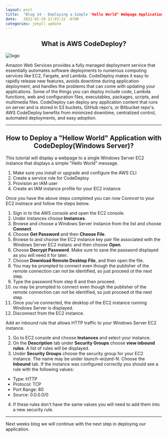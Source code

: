 ```yaml
---
layout: post
title:  "Blog 14 - Deploying a Simple "Hello World" Webpage Application using AWS CodeDeploy, pt.1"
date:   2022-02-29 21:03:22 -0700
categories: jekyll update
---
```


## <center>What is AWS CodeDeploy?</center>
![logo](https://i0.wp.com/blog.knoldus.com/wp-content/uploads/2018/12/aws_codedeploy.png?fit=698%2C400&ssl=1)

Amazon Web Services provides a fully managed deployment service that essentially automates software deployments to numerous computing services like EC2, Fargate, and Lambda. CodeDeploy makes it easy to rapidly release new features, avoids downtime during application deployment, and handles the problems that can come with updating your applications. Some of the things you can deploy include code, Lambda functions, web and configuration files, executables, packages, scripts, and multimedia files. CodeDeploy can deploy any application content that runs on server and is stored in S3 buckets, GitHub repo's, or Bitbucket repo's. AWS CodeDeploy benefits from minimized downtime, centralized control, automated deployments, and easy adoption. 

---

## <center>How to Deploy a "Hellow World" Application with CodeDeploy(Windows Server)?</center>

This tutorial will display a webpage to a single Windows Server EC2 instance that displays a simple "Hello World" message. 

1. Make sure you install or upgrade and configure the AWS CLI
2. Create a service role for CodeDeploy
3. Provision an IAM user
4. Create an IAM instance profile for your EC2 instance

Once you have the above steps completed you can now Conncet to your EC2 instnace and follow the steps below. 

1. Sign in to the AWS console and open the EC2 console.
2. Under instances choose **Instances**. 
3. Browse and choose a Windows Server instance from the list and choose **Connect**. 
4. Choose **Get Password** and then **Choose File**. 
5. Browse to and choose the EC2 instance key pair file associated with the Windows Server EC2 instanc and then choose **Open**. 
6. Choose **Decrypt Password**. Make sure to save the password displayed as you will need it for later. 
7. Choose **Download Remote Desktop File**, and then open the file. 
8. You may be prompted to connect even though the publisher of the remote connection can not be identified, so just proceed ot the next step. 
9. Type the password from step 6 and then proceed. 
10. ou may be prompted to connect even though the publisher of the remote connection can not be identified, so just proceed ot the next step.
11. Once you've connected, the desktop of the EC2 instance running Windows Server is displayed. 
12. Disconnect from the EC2 instance. 

Add an inbound rule that allows HTTP traffic to your Windows Server EC2 instance. 

1. Go to EC2 console and choose **Instances** and select your instance. 
2. On the **Description** tab under **Security Groups** choose **view inbound rules**. A list of rules will be displayed. 
3. Under **Security Groups** choose the security group for your EC2 instance. The name may be under *launch-wizard-N*. Choose the **Inbound** tab. If the instance was configured correctly you should see a rule with the following values:
  - Type: HTTP
  - Protocol: TCP
  - Port Range: 80
  - Source: 0.0.0.0/0
4. If these rules don't have the same values you will need to add them into a new security rule. 
---
Next weeks blog we will continue with the next step in deploying our application. 